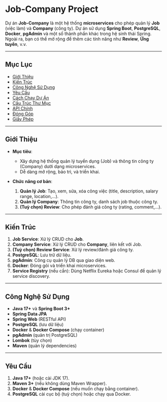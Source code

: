 # Job-Company Project

Dự án **Job-Company** là một hệ thống **microservices** cho phép quản lý **Job** (việc làm) và **Company** (công ty). Dự án sử dụng **Spring Boot**, **PostgreSQL**, **Docker**, **pgAdmin** và một số thành phần khác trong hệ sinh thái Spring. Ngoài ra, bạn có thể mở rộng để thêm các tính năng như **Review**, **Ứng tuyển**, v.v.

---

## Mục Lục

- [Giới Thiệu](#giới-thiệu)
- [Kiến Trúc](#kiến-trúc)
- [Công Nghệ Sử Dụng](#công-nghệ-sử-dụng)
- [Yêu Cầu](#yêu-cầu)
- [Cách Chạy Dự Án](#cách-chạy-dự-án)
- [Cấu Trúc Thư Mục](#cấu-trúc-thư-mục)
- [API Chính](#api-chính)
- [Đóng Góp](#đóng-góp)
- [Giấy Phép](#giấy-phép)

---

## Giới Thiệu

- **Mục tiêu**: 
  - Xây dựng hệ thống quản lý tuyển dụng (Job) và thông tin công ty (Company) dưới dạng microservices.
  - Dễ dàng mở rộng, bảo trì, và triển khai.

- **Chức năng cơ bản**:
  1. **Quản lý Job**: Tạo, xem, sửa, xóa công việc (title, description, salary range, location,...).
  2. **Quản lý Company**: Thông tin công ty, danh sách job thuộc công ty.
  3. **(Tuỳ chọn) Review**: Cho phép đánh giá công ty (rating, comment,...).

---

## Kiến Trúc

1. **Job Service**: Xử lý CRUD cho **Job**.  
2. **Company Service**: Xử lý CRUD cho **Company**, liên kết với Job.  
3. **(Tuỳ chọn) Review Service**: Xử lý review/đánh giá công ty.  
4. **PostgreSQL**: Lưu trữ dữ liệu.  
5. **pgAdmin**: Công cụ quản lý DB qua giao diện web.  
6. **Docker**: Đóng gói và triển khai microservices.  
7. **Service Registry** (nếu cần): Dùng Netflix Eureka hoặc Consul để quản lý service discovery.

---

## Công Nghệ Sử Dụng

- **Java 17+** và **Spring Boot 3+**  
- **Spring Data JPA**  
- **Spring Web** (RESTful API)  
- **PostgreSQL** (lưu dữ liệu)  
- **Docker** & **Docker Compose** (chạy container)  
- **pgAdmin** (quản trị PostgreSQL)  
- **Lombok** (tùy chọn)  
- **Maven** (quản lý dependencies)

---

## Yêu Cầu

1. **Java 17+** (hoặc cài JDK 17).  
2. **Maven 3+** (nếu không dùng Maven Wrapper).  
3. **Docker** & **Docker Compose** (nếu muốn chạy bằng container).  
4. **PostgreSQL** cài cục bộ (tuỳ chọn) hoặc chạy qua Docker.

